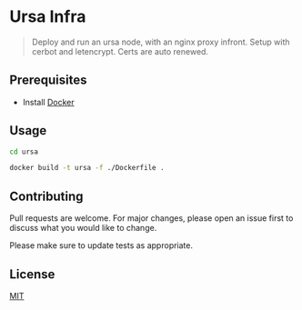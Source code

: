 # Ursa Infra

> Deploy and run an ursa node, with an nginx proxy infront. Setup with cerbot and letencrypt. Certs are auto renewed. 

## Prerequisites

- Install [Docker](https://docs.docker.com/get-docker/)

## Usage

```sh
cd ursa

docker build -t ursa -f ./Dockerfile .
```

## Contributing
Pull requests are welcome. For major changes, please open an issue first to discuss what you would like to change.

Please make sure to update tests as appropriate.

## License
[MIT](https://choosealicense.com/licenses/mit/)